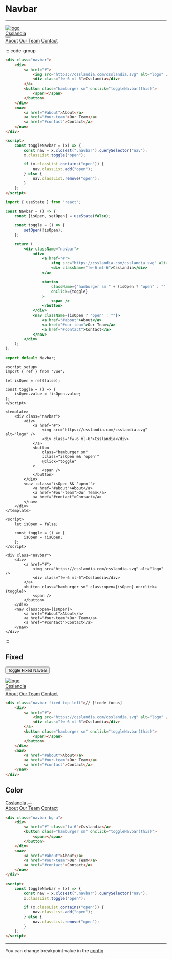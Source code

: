 # Navbar

---

<div class="navbar">
    <div>
        <a href="#" class="nn">
            <img src="https://csslandia.com/csslandia.svg" alt="logo" />
            <div class="fw-6 ml-6">Csslandia</div>
        </a>
        <button class="hamburger sm" onclick="toggleNavbar(this)">
            <span></span>
        </button>
    </div>
    <nav>
        <a href="#about" class="nn">About</a>
        <a href="#our-team" class="nn">Our Team</a>
        <a href="#contact" class="nn">Contact</a>
    </nav>
</div>

::: code-group

```html [HTML]
<div class="navbar">
    <div>
        <a href="#">
            <img src="https://csslandia.com/csslandia.svg" alt="logo" />
            <div class="fw-6 ml-6">Csslandia</div>
        </a>
        <button class="hamburger sm" onclick="toggleNavbar(this)">
            <span></span>
        </button>
    </div>
    <nav>
        <a href="#about">About</a>
        <a href="#our-team">Our Team</a>
        <a href="#contact">Contact</a>
    </nav>
</div>

<script>
    const toggleNavbar = (x) => {
        const nav = x.closest(".navbar").querySelector("nav");
        x.classList.toggle("open");

        if (x.classList.contains("open")) {
            nav.classList.add("open");
        } else {
            nav.classList.remove("open");
        }
    };
</script>
```

```jsx [React]
import { useState } from "react";

const Navbar = () => {
    const [isOpen, setOpen] = useState(false);

    const toggle = () => {
        setOpen(!isOpen);
    };

    return (
        <div className="navbar">
            <div>
                <a href="#">
                    <img src="https://csslandia.com/csslandia.svg" alt="logo" />
                    <div className="fw-6 ml-6">Csslandia</div>
                </a>

                <button
                    className={"hamburger sm " + (isOpen ? "open" : "")}
                    onClick={toggle}
                >
                    <span />
                </button>
            </div>
            <nav className={isOpen ? "open" : ""}>
                <a href="#about">About</a>
                <a href="#our-team">Our Team</a>
                <a href="#contact">Contact</a>
            </nav>
        </div>
    );
};

export default Navbar;
```

```vue [Vue]
<script setup>
import { ref } from "vue";

let isOpen = ref(false);

const toggle = () => {
    isOpen.value = !isOpen.value;
};
</script>

<template>
    <div class="navbar">
        <div>
            <a href="#">
                <img src="https://csslandia.com/csslandia.svg" alt="logo" />
                <div class="fw-6 ml-6">Csslandia</div>
            </a>
            <button
                class="hamburger sm"
                :class="isOpen && 'open'"
                @click="toggle"
            >
                <span />
            </button>
        </div>
        <nav :class="isOpen && 'open'">
            <a href="#about">About</a>
            <a href="#our-team">Our Team</a>
            <a href="#contact">Contact</a>
        </nav>
    </div>
</template>
```

```svelte [Svelte]
<script>
    let isOpen = false;

    const toggle = () => {
        isOpen = !isOpen;
    };
</script>

<div class="navbar">
    <div>
        <a href="#">
            <img src="https://csslandia.com/csslandia.svg" alt="logo" />
            <div class="fw-6 ml-6">Csslandia</div>
        </a>
        <button class="hamburger sm" class:open={isOpen} on:click={toggle}>
            <span />
        </button>
    </div>
    <nav class:open={isOpen}>
        <a href="#about">About</a>
        <a href="#our-team">Our Team</a>
        <a href="#contact">Contact</a>
    </nav>
</div>
```

:::

## Fixed

<button class="btn bg-a" onclick='toggle("#my-navbar")'>Toggle Fixed Navbar</button>

<div class="hide" id="my-navbar">

<div class="navbar fixed top left">
    <div>
        <a href="#" class="nn">
            <img src="https://csslandia.com/csslandia.svg" alt="logo" />
            <div class="fw-6 ml-6">Csslandia</div>
        </a>
        <button class="hamburger sm" onclick="toggleNavbar(this)">
            <span></span>
        </button>
    </div>
    <nav>
        <a href="#about" class="nn">About</a>
        <a href="#our-team" class="nn">Our Team</a>
        <a href="#contact" class="nn">Contact</a>
    </nav>
</div>

</div>

<!-- prettier-ignore -->
```html
<div class="navbar fixed top left">// [!code focus]
    <div>
        <a href="#">
            <img src="https://csslandia.com/csslandia.svg" alt="logo" />
            <div class="fw-6 ml-6">Csslandia</div>
        </a>
        <button class="hamburger sm" onclick="toggleNavbar(this)">
            <span></span>
        </button>
    </div>
    <nav>
        <a href="#about">About</a>
        <a href="#our-team">Our Team</a>
        <a href="#contact">Contact</a>
    </nav>
</div>
```

## Color

<div class="navbar bg-a">
    <div>
        <a href="#" class="fw-6 nn">Csslandia</a>
        <button class="hamburger sm" onclick="toggleNavbar(this)">
            <span></span>
        </button>
    </div>
    <nav>
        <a href="#about" class="nn">About</a>
        <a href="#our-team" class="nn">Our Team</a>
        <a href="#contact" class="nn">Contact</a>
    </nav>
</div>

```html
<div class="navbar bg-a">
    <div>
        <a href="#" class="fw-6">Csslandia</a>
        <button class="hamburger sm" onclick="toggleNavbar(this)">
            <span></span>
        </button>
    </div>
    <nav>
        <a href="#about">About</a>
        <a href="#our-team">Our Team</a>
        <a href="#contact">Contact</a>
    </nav>
</div>

<script>
    const toggleNavbar = (x) => {
        const nav = x.closest(".navbar").querySelector("nav");
        x.classList.toggle("open");

        if (x.classList.contains("open")) {
            nav.classList.add("open");
        } else {
            nav.classList.remove("open");
        }
    };
</script>
```

---

You can change breakpoint value in the [config](../config#other-brakpoints).
